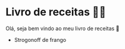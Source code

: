# Livro de receitas :man_cook:

Olá, seja bem vindo ao meu livro de receitas :wave:

- Strogonoff de frango
